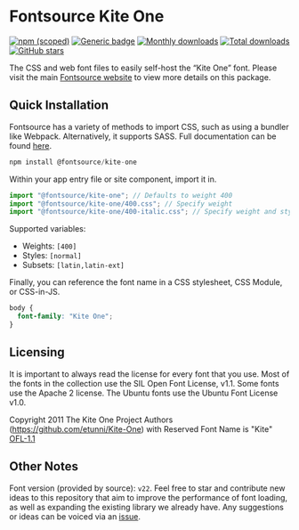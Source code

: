 # Fontsource Kite One

[![npm (scoped)](https://img.shields.io/npm/v/@fontsource/kite-one?color=brightgreen)](https://www.npmjs.com/package/@fontsource/kite-one) [![Generic badge](https://img.shields.io/badge/fontsource-passing-brightgreen)](https://github.com/fontsource/fontsource) [![Monthly downloads](https://badgen.net/npm/dm/@fontsource/kite-one)](https://github.com/fontsource/fontsource) [![Total downloads](https://badgen.net/npm/dt/@fontsource/kite-one)](https://github.com/fontsource/fontsource) [![GitHub stars](https://img.shields.io/github/stars/fontsource/fontsource.svg?style=social&label=Star)](https://github.com/fontsource/fontsource/stargazers)

The CSS and web font files to easily self-host the “Kite One” font. Please visit the main [Fontsource website](https://fontsource.org/fonts/kite-one) to view more details on this package.

## Quick Installation

Fontsource has a variety of methods to import CSS, such as using a bundler like Webpack. Alternatively, it supports SASS. Full documentation can be found [here](https://fontsource.org/docs/getting-started/introduction).

```javascript
npm install @fontsource/kite-one
```

Within your app entry file or site component, import it in.

```javascript
import "@fontsource/kite-one"; // Defaults to weight 400
import "@fontsource/kite-one/400.css"; // Specify weight
import "@fontsource/kite-one/400-italic.css"; // Specify weight and style

```

Supported variables:
- Weights: `[400]`
- Styles: `[normal]`
- Subsets: `[latin,latin-ext]`

Finally, you can reference the font name in a CSS stylesheet, CSS Module, or CSS-in-JS.

```css
body {
  font-family: "Kite One";
}
```

## Licensing
It is important to always read the license for every font that you use.
Most of the fonts in the collection use the SIL Open Font License, v1.1. Some fonts use the Apache 2 license. The Ubuntu fonts use the Ubuntu Font License v1.0.

Copyright 2011 The Kite One Project Authors (https://github.com/etunni/Kite-One) with Reserved Font Name is "Kite"
[OFL-1.1](http://scripts.sil.org/OFL)

## Other Notes
Font version (provided by source): `v22`.
Feel free to star and contribute new ideas to this repository that aim to improve the performance of font loading, as well as expanding the existing library we already have. Any suggestions or ideas can be voiced via an [issue](https://github.com/fontsource/fontsource/issues).